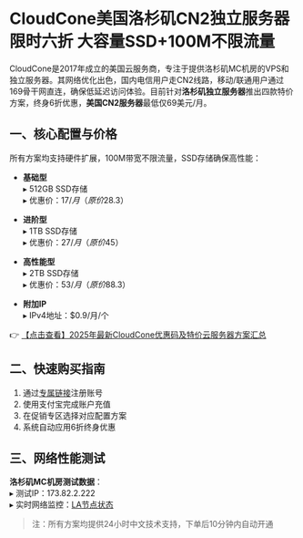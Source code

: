 # CloudCone美国洛杉矶CN2独立服务器限时六折 大容量SSD+100M不限流量

CloudCone是2017年成立的美国云服务商，专注于提供洛杉矶MC机房的VPS和独立服务器。其网络优化出色，国内电信用户走CN2线路，移动/联通用户通过169骨干网直连，确保低延迟访问体验。目前针对**洛杉矶独立服务器**推出四款特价方案，终身6折优惠，**美国CN2服务器**最低仅69美元/月。

## 一、核心配置与价格

所有方案均支持硬件扩展，100M带宽不限流量，SSD存储确保高性能：

- **基础型**  
  ▸ 512GB SSD存储  
  ▸ 优惠价：$17/月（原价$28.3）

- **进阶型**  
  ▸ 1TB SSD存储  
  ▸ 优惠价：$27/月（原价$45）

- **高性能型**  
  ▸ 2TB SSD存储  
  ▸ 优惠价：$53/月（原价$88.3）

- **附加IP**  
  ▸ IPv4地址：$0.9/月/个

👉 [【点击查看】2025年最新CloudCone优惠码及特价云服务器方案汇总](https://bit.ly/Cloudcone)

## 二、快速购买指南

1. 通过[专属链接](https://bit.ly/Cloudcone)注册账号
2. 使用支付宝完成账户充值
3. 在促销专区选择对应配置方案
4. 系统自动应用6折终身优惠

## 三、网络性能测试

**洛杉矶MC机房测试数据**：  
▸ 测试IP：173.82.2.222  
▸ 实时网络监控：[LA节点状态](http://la.lg.cloudc.one/)

> 注：所有方案均提供24小时中文技术支持，下单后10分钟内自动开通